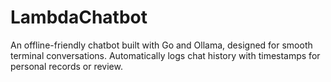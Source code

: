 # LambdaChatbot
An offline-friendly chatbot built with Go and Ollama, designed for smooth terminal conversations. Automatically logs chat history with timestamps for personal records or review.
